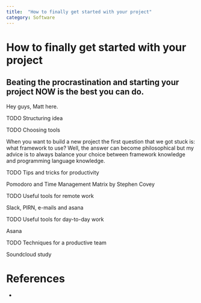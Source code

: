 ```yaml
---
title:  "How to finally get started with your project"
category: Software
---
```


# How to finally get started with your project
## Beating the procrastination and starting your project NOW is the best you can do.

Hey guys, Matt here.

TODO Structuring idea


TODO Choosing tools

When you want to build a new project the first question that we got stuck is: what framework to use? Well, the answer can become philosophical but my advice is to always balance your choice between framework knowledge and programming language knowledge.

TODO Tips and tricks for productivity

Pomodoro and Time Management Matrix by Stephen Covey

TODO Useful tools for remote work

Slack, PIRN, e-mails and asana

TODO Useful tools for day-to-day work

Asana

TODO Techniques for a productive team

Soundcloud study

# References

- 


